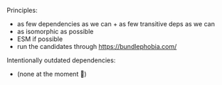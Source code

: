 Principles:
* as few dependencies as we can + as few transitive deps as we can
* as isomorphic as possible
* ESM if possible
* run the candidates through https://bundlephobia.com/


Intentionally outdated dependencies:
- (none at the moment 🥳)
